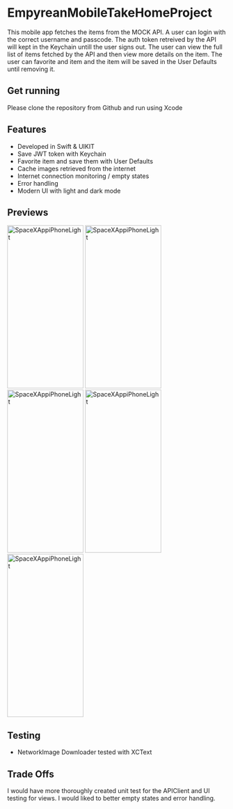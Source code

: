 # EmpyreanMobileTakeHomeProject

This mobile app fetches the items from the MOCK API. A user can login with the correct username and passcode. The auth token retreived by the API will
kept in the Keychain untill the user signs out. The user can view the full list of items fetched by the API and then view more details on the item. 
The user can favorite and item and the item will be saved in the User Defaults until removing it. 

## Get running
Please clone the repository from Github and run using Xcode

## Features
* Developed in Swift & UIKIT
* Save JWT token with Keychain
* Favorite item and save them with User Defaults
* Cache images retrieved from the internet
* Internet connection monitoring / empty states
* Error handling
* Modern UI with light and dark mode
  
## Previews

<img width="175" height="375" alt="SpaceXAppiPhoneLight" src="https://github.com/user-attachments/assets/e48902e4-7cdb-402c-8be8-f97e379ed44a"/>
<img width="175" height="375" alt="SpaceXAppiPhoneLight" src="https://github.com/user-attachments/assets/c789787c-8e49-4bf8-9126-a33387fbb6d8"/>
<img width="175" height="375" alt="SpaceXAppiPhoneLight" src="https://github.com/user-attachments/assets/5d048576-77ec-436c-8a73-5771d2259c66"/>
<img width="175" height="375" alt="SpaceXAppiPhoneLight" src="https://github.com/user-attachments/assets/581a0b65-5466-4e87-8df6-14e219f1b52d"/>
<img width="175" height="375" alt="SpaceXAppiPhoneLight" src="https://github.com/user-attachments/assets/a5bb5205-1d6c-4f48-8ee6-e6f73ef88f2c"/>

## Testing
* NetworkImage Downloader tested with XCText

## Trade Offs
I would have more thoroughly created unit test for the APIClient and UI testing for views. I would liked to better empty states and error handling.   

